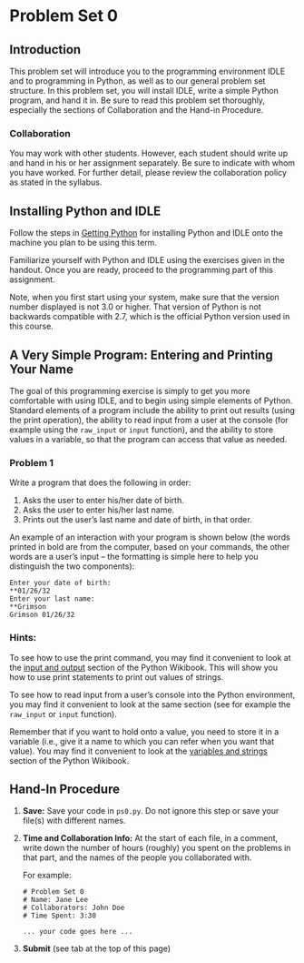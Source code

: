 # Problem Set 0

## Introduction

This problem set will introduce you to the programming environment IDLE and to
programming in Python, as well as to our general problem set structure. In this
problem set, you will install IDLE, write a simple Python program, and hand it
in. Be sure to read this problem set thoroughly, especially the sections of
Collaboration and the Hand-in Procedure.

### Collaboration

You may work with other students. However, each student should write up and
hand in his or her assignment separately. Be sure to indicate with whom you
have worked. For further detail, please review the collaboration policy as
stated in the syllabus.

## Installing Python and IDLE

Follow the steps in [Getting Python] for installing Python and IDLE onto the
machine you plan to be using this term.

[Getting Python]: http://en.wikibooks.org/wiki/Python_Programming/Getting_Python

Familiarize yourself with Python and IDLE using the exercises given in the
handout. Once you are ready, proceed to the programming part of this assignment.

Note, when you first start using your system, make sure that the version number
displayed is not 3.0 or higher. That version of Python is not backwards
compatible with 2.7, which is the official Python version used in this course.

## A Very Simple Program: Entering and Printing Your Name

The goal of this programming exercise is simply to get you more comfortable
with using IDLE, and to begin using simple elements of Python. Standard
elements of a program include the ability to print out results (using the print
operation), the ability to read input from a user at the console (for example
using the `raw_input` or `input` function), and the ability to store values in a
variable, so that the program can access that value as needed.

### Problem 1

Write a program that does the following in order:

1. Asks the user to enter his/her date of birth.
2. Asks the user to enter his/her last name.
3. Prints out the user’s last name and date of birth, in that order.

An example of an interaction with your program is shown below (the words
printed in bold are from the computer, based on your commands, the other words
are a user’s input – the formatting is simple here to help you distinguish the
two components):

	Enter your date of birth:
	**01/26/32
	Enter your last name:
	**Grimson
	Grimson 01/26/32

### Hints:

To see how to use the print command, you may find it convenient to look at the
[input and output] section of the Python Wikibook. This will show you how to
use print statements to print out values of strings.

[input and output]: http://en.wikibooks.org/wiki/Python_Programming/Input_and_output

To see how to read input from a user’s console into the Python environment, you
may find it convenient to look at the same section (see for example the
`raw_input` or `input` function).

Remember that if you want to hold onto a value, you need to store it in a
variable (i.e., give it a name to which you can refer when you want that
value). You may find it convenient to look at the [variables and strings]
section of the Python Wikibook.

[variables and strings]: http://en.wikibooks.org/wiki/Python_Programming/Variables_and_Strings

## Hand-In Procedure

1. **Save:** Save your code in `ps0.py`. Do not ignore this step or
   save your file(s) with different names.
   
2. **Time and Collaboration Info:** At the start of each file, in a
   comment, write down the number of hours (roughly) you spent on the
   problems in that part, and the names of the people you collaborated
   with.
   
   For example:
   
       # Problem Set 0
       # Name: Jane Lee
       # Collaborators: John Doe
       # Time Spent: 3:30
       
       ... your code goes here ...
   
3. **Submit** (see tab at the top of this page)
